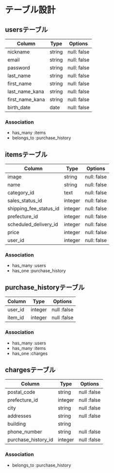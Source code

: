 # テーブル設計

## usersテーブル
| Column          | Type    | Options     |
| --------------- | ------- | ----------- |
| nickname        | string  | null: false |
| email           | string  | null: false |
| password        | string  | null: false |
| last_name       | string  | null: false |
| first_name      | string  | null: false |
| last_name_kana  | string  | null: false |
| first_name_kana | string  | null: false |
| birth_date      | date    | null: false |

### Association

- has_many :items
- belongs_to :purchase_history

## itemsテーブル
| Column                 | Type    | Options     |
| ---------------------- | ------- | ----------- |
| image                  | string  | null: false |
| name                   | string  | null: false |
| category_id            | text    | null: false |
| sales_status_id        | integer | null: false |
| shipping_fee_status_id | integer | null: false |
| prefecture_id          | integer | null: false |
| scheduled_delivery_id  | integer | null: false |
| price                  | integer | null: false |
| user_id                | integer | null: false |

### Association

- has_many :users
- has_one :purchase_history

## purchase_historyテーブル
| Column  | Type    | Options     |
| ------- | ------- | ----------- |
| user_id | integer | null :false |
| item_id | integer | null :false |

### Association

- has_many :users
- has_many :items
- has_one :charges

## chargesテーブル
| Column              | Type    | Options      |
| ------------------- | --------| ------------ |
| postal_code         | string  | null :false  |
| prefecture_id       | integer | null :false  |
| city                | string  | null :false  |
| addresses           | string  | null :false  |
| building            | string  |              |
| phone_number        | string  | null :false  |
| purchase_history_id | integer | null :false  |

### Association

- belongs_to :purchase_history
